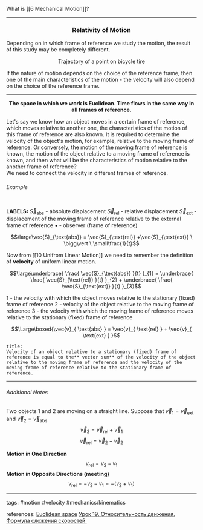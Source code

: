 What is [[6 Mechanical Motion]]?

---
### <center>Relativity of Motion</center>


Depending on in which frame of reference we study the motion, the result of this study may be completely different.

<center>Trajectory of a point on bicycle tire</center>
<center><img src="http://urlr.me/dB51P" alt="" /></center>

If the nature of motion depends on the choice of the reference frame, then one of the main characteristics of the motion - the velocity will also depend on the choice of the reference frame.

---
**<center>The space in which we work is Euclidean.
Time flows in the same way in all frames of reference. </center>**


Let's say we know how an object moves in a certain frame of reference, which moves relative to another one, the characteristics of the motion of this frame of reference are also known.
It is required to determine the velocity of the object's motion, for example, relative to the moving frame of reference.
Or conversely, the motion of the moving frame of reference is known, the motion of the object relative to a moving frame of reference is known, and then what will be the characteristics of motion relative to the another frame of reference?
\
We need to connect the velocity in different frames of reference.

###### Example

<center><img src="http://urlr.me/csJgK" alt="" /></center>



**LABELS:** $\vec{S}_{\text{abs}}$ - absolute displacement
$\vec{S}_{\text{rel}}$ - relative displacement
$\vec{S}_{\text{ext}}$ - displacement of the moving frame of reference relative to the external frame of reference
$\bullet$ - observer (frame of reference)


$$\large\vec{S}_{\text{abs}} = \vec{S}_{\text{rel}} +\vec{S}_{\text{ext}} \ \bigg\vert \ \small\frac{1}{t}$$

Now from [[10 Unifrom Linear Motion]] we need to remember the definition of **velocity** of uniform linear motion.

$$\large\underbrace{ \frac{ \vec{S}_{\text{abs}} }{t} }_{1} = \underbrace{ \frac{ \vec{S}_{\text{rel}} }{t} }_{2} + \underbrace{ \frac{ \vec{S}_{\text{ext}} }{t} }_{3}$$

$1$ - the velocity with which the object moves relative to the stationary (fixed) frame of reference 
$2$ - velocity of the object relative to the moving frame of reference
$3$ - the velocity with which the moving frame of reference moves relative to the stationary (fixed) frame of reference

$$\Large\boxed{\vec{v}_{ \text{abs} } = \vec{v}_{ \text{rel} } + \vec{v}_{ \text{ext} } }$$

```ad-definition
title:
Velocity of an object relative to a stationary (fixed) frame of reference is equal to the** vector sum** of the velocity of the object relative to the moving frame of reference and the velocity of the moving frame of reference relative to the stationary frame of reference.
```

---

###### Additional Notes

Two objects $1$ and $2$ are moving on a straight line.
Suppose that $\vec{v}_1 = \vec{v}_{\text{ext}}$ and $\vec{v}_2 = \vec{v}_{\text{abs}}$
$$\vec{v}_2 = \vec{v}_{\text{rel}} + \vec{v}_1$$
$$\vec{v}_{\text{rel}} = \vec{v}_2 - \vec{v}_2$$

**Motion in One Direction**
$$v_{\text{rel}} = v_2 - v_1$$
**Motion in Opposite Directions (meeting)**
$$v_{\text{rel}} = - v_2 - v_1 = -(v_2 + v_1)$$


---

tags: #motion #velocity #mechanics/kinematics 


references: [Euclidean space](https://en.wikipedia.org/wiki/Euclidean_space)
[Урок 19. Относительность движения. Формула сложения скоростей.](https://www.youtube.com/watch?v=gdUh6TNPTzk&list=PL1Us50cZo25nzeW5BZxe5Mjywhi2dqOdu&index=8)